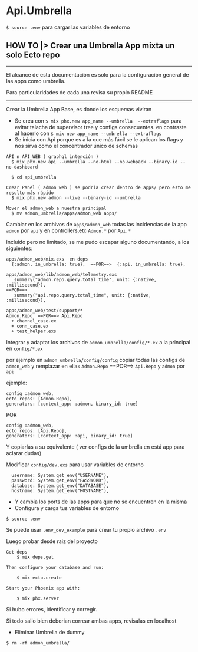 # Api.Umbrella

`$ source .env` para cargar las variables de entorno

## HOW TO |> Crear una Umbrella App mixta un solo Ecto repo

***
El alcance de esta documentación es solo para la configuración general de las
apps como umbrella.

Para particularidades de cada una revisa su propio README
***

Crear la Umbrella App Base, es donde los esquemas viviran 
* Se crea con `$ mix phx.new app_name --umbrella  --extraflags` para evitar talacha de supervisor tree y configs consecuentes. en contraste al hacerlo con `$ mix new app_name --umbrella --extraflags`
* Se inicia con Api porque es a la que más fácil se le aplican los flags y nos sirva como el concentrador único de schemas

~~~
API n API_WEB ( graphql intención )
  $ mix phx.new api --umbrella --no-html --no-webpack --binary-id --no-dashboard

  $ cd api_umbrella

Crear Panel ( admon web ) se podría crear dentro de apps/ pero esto me resulto más rápido 
  $ mix phx.new admon --live --binary-id --umbrella

Mover el admon_web a nuestra principal
  $ mv admon_umbrella/apps/admon_web apps/
~~~

Cambiar en los archivos de `apps/admon_web` todas las incidencias de la app  `admon`  por `api`  y en controllers,etc `Admon.*`  por `Api.*`   

Incluido pero no limitado, se me pudo escapar alguno documentando, a los siguientes:
~~~
apps/admon_web/mix.exs  en deps
  {:admon, in_umbrella: true},  ==POR==>  {:api, in_umbrella: true},

apps/admon_web/lib/admon_web/telemetry.exs
   summary("admon.repo.query.total_time", unit: {:native, :millisecond}),
==POR==>  
   summary("api.repo.query.total_time", unit: {:native, :millisecond}),

apps/admon_web/test/support/*
Admon.Repo  ==POR==> Api.Repo
  + channel_case.ex
  + conn_case.ex
  + test_helper.exs
~~~

Integrar y adaptar los archivos de `admon_umbrella/config/*.ex` a la principal en `config/*.ex`

por ejemplo en `admon_umbrella/config/config` copiar todas las configs de `admon_web`
y remplazar en ellas `Admon.Repo`  ==POR==> `Api.Repo` y `admon`  por `api`

ejemplo:
~~~
config :admon_web,
ecto_repos: [Admon.Repo],
generators: [context_app: :admon, binary_id: true]
~~~

POR

~~~
config :admon_web,
ecto_repos: [Api.Repo],
generators: [context_app: :api, binary_id: true]
~~~

Y copiarlas a su equivalente ( ver configs de la umbrella en está app para aclarar dudas)


Modificar `config/dev.exs` para usar variables de entorno
~~~
  username: System.get_env("USERNAME"),
  password: System.get_env("PASSWORD"),
  database: System.get_env("DATABASE"),
  hostname: System.get_env("HOSTNAME"),
~~~

+ Y cambia los ports de las apps para que no se encuentren en la misma
+ Configura y carga tus variables de entorno
~~~
$ source .env
~~~

Se puede usar `.env_dev_example` para crear tu propio archivo `.env`

Luego probar desde raiz del proyecto
~~~
Get deps
    $ mix deps.get

Then configure your database and run:

    $ mix ecto.create

Start your Phoenix app with:

    $ mix phx.server
~~~

Si hubo errores, identificar y corregir.

Si todo salio bien deberian correar ambas apps, revisalas en localhost

+ Eliminar Umbrella de dummy
~~~
$ rm -rf admon_umbrella/
~~~

 
